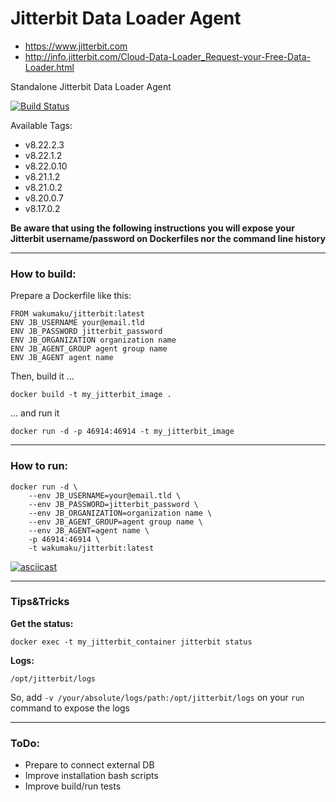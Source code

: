 # Jitterbit Data Loader Agent


* https://www.jitterbit.com
* http://info.jitterbit.com/Cloud-Data-Loader_Request-your-Free-Data-Loader.html

Standalone Jitterbit Data Loader Agent

[![Build Status](https://travis-ci.org/wakumaku/docker-jitterbit.svg?branch=master)](https://travis-ci.org/wakumaku/docker-jitterbit)

Available Tags:
* v8.22.2.3
* v8.22.1.2
* v8.22.0.10
* v8.21.1.2
* v8.21.0.2
* v8.20.0.7
* v8.17.0.2

**Be aware that using the following instructions you will expose your Jitterbit username/password on Dockerfiles nor the command line history**

---
### How to build:

Prepare a Dockerfile like this:

```
FROM wakumaku/jitterbit:latest
ENV JB_USERNAME your@email.tld
ENV JB_PASSWORD jitterbit_password
ENV JB_ORGANIZATION organization name
ENV JB_AGENT_GROUP agent group name
ENV JB_AGENT agent name
```

Then, build it ...
```
docker build -t my_jitterbit_image .
```
... and run it
```
docker run -d -p 46914:46914 -t my_jitterbit_image
```

---
### How to run:

```
docker run -d \
    --env JB_USERNAME=your@email.tld \
    --env JB_PASSWORD=jitterbit_password \
    --env JB_ORGANIZATION=organization name \
    --env JB_AGENT_GROUP=agent group name \
    --env JB_AGENT=agent name \
    -p 46914:46914 \
    -t wakumaku/jitterbit:latest
```

[![asciicast](https://asciinema.org/a/105786.png)](https://asciinema.org/a/105786)


---
### Tips&Tricks

**Get the status:**
```
docker exec -t my_jitterbit_container jitterbit status
```


**Logs:**
```
/opt/jitterbit/logs
```

So, add `-v /your/absolute/logs/path:/opt/jitterbit/logs` on your `run` command to expose the logs


---
### ToDo:
* Prepare to connect external DB
* Improve installation bash scripts
* Improve build/run tests